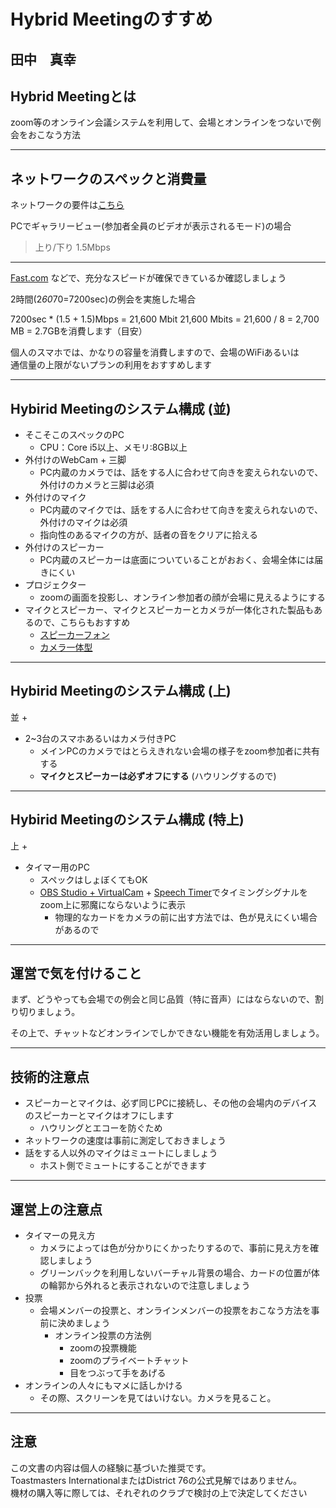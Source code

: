 # Hybrid Meetingのすすめ
  
田中　真幸
　　
---
  
## Hybrid Meetingとは
  
zoom等のオンライン会議システムを利用して、会場とオンラインをつないで例会をおこなう方法
  
---
  
## ネットワークのスペックと消費量

ネットワークの要件は[こちら](https://zoom-support.nissho-ele.co.jp/hc/ja/articles/360004667592-%E5%BF%85%E8%A6%81%E3%81%AA%E3%83%8D%E3%83%83%E3%83%88%E3%83%AF%E3%83%BC%E3%82%AF%E5%B8%AF%E5%9F%9F%E3%82%92%E6%95%99%E3%81%88%E3%81%A6%E3%81%8F%E3%81%A0%E3%81%95%E3%81%84)
  
PCでギャラリービュー(参加者全員のビデオが表示されるモード)の場合
  
> 上り/下り 1.5Mbps
  
---
  
[Fast.com](https://fast.com/ja/) などで、充分なスピードが確保できているか確認しましょう
  
2時間(2*60*70=7200sec)の例会を実施した場合
  
7200sec * (1.5 + 1.5)Mbps = 21,600 Mbit
21,600 Mbits = 21,600 / 8 = 2,700 MB = 2.7GBを消費します（目安）
  
個人のスマホでは、かなりの容量を消費しますので、会場のWiFiあるいは  
通信量の上限がないプランの利用をおすすめします

  
---
  
## Hybirid Meetingのシステム構成 (並)
  
- そこそこのスペックのPC
    - CPU：Core i5以上、メモリ:8GB以上
- 外付けのWebCam + 三脚
    - PC内蔵のカメラでは、話をする人に合わせて向きを変えられないので、外付けのカメラと三脚は必須
- 外付けのマイク
    - PC内蔵のマイクでは、話をする人に合わせて向きを変えられないので、外付けのマイクは必須
    - 指向性のあるマイクの方が、話者の音をクリアに拾える
- 外付けのスピーカー
    - PC内蔵のスピーカーは底面についていることがおおく、会場全体には届きにくい
- プロジェクター
    - zoomの画面を投影し、オンライン参加者の顔が会場に見えるようにする
- マイクとスピーカー、マイクとスピーカーとカメラが一体化された製品もあるので、こちらもおすすめ
    - [スピーカーフォン](https://www.amazon.co.jp/s?k=%E3%82%B9%E3%83%94%E3%83%BC%E3%82%AB%E3%83%BC%E3%83%95%E3%82%A9%E3%83%B3&__mk_ja_JP=%E3%82%AB%E3%82%BF%E3%82%AB%E3%83%8A&crid=2JTM4NG45EKB5&sprefix=%E3%82%B9%E3%83%94%E3%83%BC%E3%82%AB%E3%83%BC%E3%83%95%E3%82%A9%E3%83%B3%2Caps%2C197&ref=nb_sb_noss_1)
    - [カメラ一体型](https://www.amazon.co.jp/USB%E3%82%AB%E3%83%A1%E3%83%A9-%E3%83%9E%E3%82%A4%E3%82%AF%E3%83%BB%E3%82%B9%E3%83%94%E3%83%BC%E3%82%AB%E3%83%BC%E4%B8%80%E4%BD%93%E5%9E%8B-%E3%82%A8%E3%82%B3%E3%83%BC%E3%82%AD%E3%83%A3%E3%83%B3%E3%82%BB%E3%83%A9%E3%83%BC-Skype%E5%AF%BE%E5%BF%9C-USB-AIOC1/dp/B08DQXM5PM)
  
---
  
## Hybirid Meetingのシステム構成 (上)
  
並 + 
  
- 2~3台のスマホあるいはカメラ付きPC
    - メインPCのカメラではとらえきれない会場の様子をzoom参加者に共有する
    - **マイクとスピーカーは必ずオフにする** (ハウリングするので)
  
---
  
## Hybirid Meetingのシステム構成 (特上)
  
上 +

- タイマー用のPC
    - スペックはしょぼくてもOK
    - [OBS Studio + VirtualCam](https://loumo.jp/archives/24912) + [Speech Timer](https://tmtimer.calebgrove.com/)でタイミングシグナルをzoom上に邪魔にならないように表示
        -  物理的なカードをカメラの前に出す方法では、色が見えにくい場合があるので
  
---
  
## 運営で気を付けること
  
まず、どうやっても会場での例会と同じ品質（特に音声）にはならないので、割り切りましょう。
  
その上で、チャットなどオンラインでしかできない機能を有効活用しましょう。
  
---
  
## 技術的注意点
  
- スピーカーとマイクは、必ず同じPCに接続し、その他の会場内のデバイスのスピーカーとマイクはオフにします
    - ハウリングとエコーを防ぐため
- ネットワークの速度は事前に測定しておきましょう
- 話をする人以外のマイクはミュートにしましょう
   - ホスト側でミュートにすることができます
  
---
  
## 運営上の注意点
  
- タイマーの見え方
    - カメラによっては色が分かりにくかったりするので、事前に見え方を確認しましょう
    - グリーンバックを利用しないバーチャル背景の場合、カードの位置が体の輪郭から外れると表示されないので注意しましょう
- 投票
    - 会場メンバーの投票と、オンラインメンバーの投票をおこなう方法を事前に決めましょう
        - オンライン投票の方法例
            - zoomの投票機能
            - zoomのプライベートチャット
            - 目をつぶって手をあげる
- オンラインの人々にもマメに話しかける
    - その際、スクリーンを見てはいけない。カメラを見ること。  
  
---
  
 ## 注意
   
 この文書の内容は個人の経験に基づいた推奨です。  
 Toastmasters InternationalまたはDistrict 76の公式見解ではありません。  
 機材の購入等に際しては、それぞれのクラブで検討の上で決定してください
